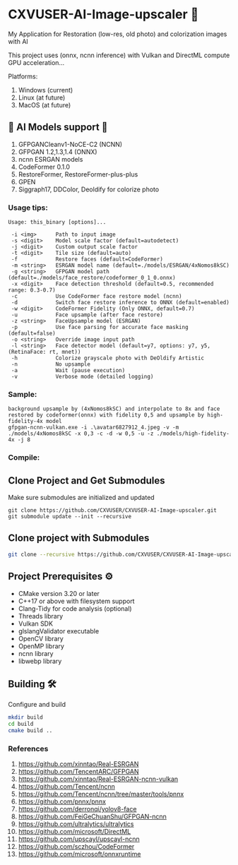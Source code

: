 # CXVUSER-AI-Image-upscaler 🚀

My Application for Restoration (low-res, old photo) and colorization images with AI

This project uses (onnx, ncnn inference) with Vulkan and DirectML compute GPU acceleration...

Platforms:
1. Windows (current)
2. Linux (at future)
3. MacOS (at future)

## :construction: AI Models support :construction:

1. GFPGANCleanv1-NoCE-C2 (NCNN)
2. GFPGAN 1.2,1.3,1.4 (ONNX)
3. ncnn ESRGAN models
4. CodeFormer 0.1.0
5. RestoreFormer, RestoreFormer-plus-plus
6. GPEN
7. Siggraph17, DDColor, Deoldify for colorize photo

### Usage tips:
```
Usage: this_binary [options]...

 -i <img>      Path to input image
 -s <digit>    Model scale factor (default=autodetect)
 -j <digit>    Custom output scale factor
 -t <digit>    Tile size (default=auto)
 -f            Restore faces (default=CodeFormer)
 -m <string>   ESRGAN model name (default=./models/ESRGAN/4xNomos8kSC)
 -g <string>   GFPGAN model path (default=./models/face_restore/codeformer_0_1_0.onnx)
 -x <digit>    Face detection threshold (default=0.5, recommended range: 0.3-0.7)
 -c            Use CodeFormer face restore model (ncnn)
 -d            Switch face restore inference to ONNX (default=enabled)
 -w <digit>    CodeFormer Fidelity (Only ONNX, default=0.7)
 -u            Face upsample (after face restore)
 -z <string>   FaceUpsample model (ESRGAN)
 -p            Use face parsing for accurate face masking (default=false)
 -o <string>   Override image input path
 -l <string>   Face detector model (default=y7, options: y7, y5, (RetinaFace: rt, mnet))
 -h            Colorize grayscale photo with DeOldify Artistic
 -n            No upsample
 -a            Wait (pause execution)
 -v            Verbose mode (detailed logging)
```

### Sample:
```Console
background upsample by (4xNomos8kSC) and interpolate to 8x and face restored by codeformer(onnx) with fidelity 0,5 and upsample by high-fidelity-4x model
gfpgan-ncnn-vulkan.exe -i .\avatar6827912_4.jpeg -v -m ./models/4xNomos8kSC -x 0,3 -c -d -w 0,5 -u -z ./models/high-fidelity-4x -j 8
```

### Compile:
## Clone Project and Get Submodules

Make sure submodules are initialized and updated

```console
git clone https://github.com/CXVUSER/CXVUSER-AI-Image-upscaler.git
git submodule update --init --recursive
```

## Clone project with Submodules

```sh
git clone --recursive https://github.com/CXVUSER/CXVUSER-AI-Image-upscaler.git
```

## Project Prerequisites ⚙️

- CMake version 3.20 or later
- C++17 or above with filesystem support
- Clang-Tidy for code analysis (optional)
- Threads library
- Vulkan SDK
- glslangValidator executable
- OpenCV library
- OpenMP library
- ncnn library
- libwebp library

## Building 🛠️

Configure and build

```sh
mkdir build
cd build
cmake build ..
```
   
### References

1. <https://github.com/xinntao/Real-ESRGAN>
2. <https://github.com/TencentARC/GFPGAN>
3. <https://github.com/xinntao/Real-ESRGAN-ncnn-vulkan>
4. <https://github.com/Tencent/ncnn>
5. <https://github.com/Tencent/ncnn/tree/master/tools/pnnx>
6. <https://github.com/pnnx/pnnx>
7. <https://github.com/derronqi/yolov8-face>
8. <https://github.com/FeiGeChuanShu/GFPGAN-ncnn>
9. <https://github.com/ultralytics/ultralytics>
10. <https://github.com/microsoft/DirectML>
11. <https://github.com/upscayl/upscayl-ncnn>
12. <https://github.com/sczhou/CodeFormer>
13. <https://github.com/microsoft/onnxruntime>